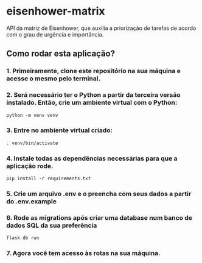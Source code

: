 # eisenhower-matrix
API da matriz de Eisenhower, que auxilia a priorização de tarefas de acordo com o grau de urgência e importância.

## Como rodar esta aplicação?

### 1. Primeiramente, clone este repositório na sua máquina e acesse o mesmo pelo terminal. 

### 2. Será necessário ter o Python a partir da terceira versão instalado. Então, crie um ambiente virtual com o Python:

```shell
python -m venv venv
```

### 3. Entre no ambiente virtual criado:

```shell
. venv/bin/activate
```

### 4. Instale todas as dependências necessárias para que a aplicação rode.

```shell
pip install -r requirements.txt
```

### 5. Crie um arquivo .env e o preencha com seus dados a partir do .env.example

### 6. Rode as migrations após criar uma database num banco de dados SQL da sua preferência

```shell
flask db run
```

### 7. Agora você tem acesso às rotas na sua máquina.
